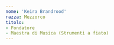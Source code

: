 ```yaml
---
nome: 'Keira Brandrood'
razza: Mezzorco
titolo:
- Fondatore
- Maestra di Musica (Strumenti a fiato)
---
```

